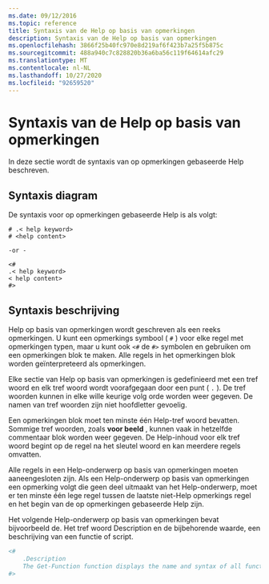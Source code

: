 ```yaml
---
ms.date: 09/12/2016
ms.topic: reference
title: Syntaxis van de Help op basis van opmerkingen
description: Syntaxis van de Help op basis van opmerkingen
ms.openlocfilehash: 3866f25b40fc970e8d219af6f423b7a25f5b875c
ms.sourcegitcommit: 488a940c7c828820b36a6ba56c119f64614afc29
ms.translationtype: MT
ms.contentlocale: nl-NL
ms.lasthandoff: 10/27/2020
ms.locfileid: "92659520"
---
```

# <a name="syntax-of-comment-based-help"></a>Syntaxis van de Help op basis van opmerkingen

In deze sectie wordt de syntaxis van op opmerkingen gebaseerde Help beschreven.

## <a name="syntax-diagram"></a>Syntaxis diagram

 De syntaxis voor op opmerkingen gebaseerde Help is als volgt:

```
# .< help keyword>
# <help content>

-or -

<#
.< help keyword>
< help content>
#>
```

## <a name="syntax-description"></a>Syntaxis beschrijving

 Help op basis van opmerkingen wordt geschreven als een reeks opmerkingen. U kunt een opmerkings symbool ( `#` ) voor elke regel met opmerkingen typen, maar u kunt ook `<#` de `#>` symbolen en gebruiken om een opmerkingen blok te maken. Alle regels in het opmerkingen blok worden geïnterpreteerd als opmerkingen.

 Elke sectie van Help op basis van opmerkingen is gedefinieerd met een tref woord en elk tref woord wordt voorafgegaan door een punt ( `.` ). De tref woorden kunnen in elke wille keurige volg orde worden weer gegeven. De namen van tref woorden zijn niet hoofdletter gevoelig.

 Een opmerkingen blok moet ten minste één Help-tref woord bevatten. Sommige tref woorden, zoals **voor beeld** , kunnen vaak in hetzelfde commentaar blok worden weer gegeven. De Help-inhoud voor elk tref woord begint op de regel na het sleutel woord en kan meerdere regels omvatten.

 Alle regels in een Help-onderwerp op basis van opmerkingen moeten aaneengesloten zijn. Als een Help-onderwerp op basis van opmerkingen een opmerking volgt die geen deel uitmaakt van het Help-onderwerp, moet er ten minste één lege regel tussen de laatste niet-Help opmerkings regel en het begin van de op opmerkingen gebaseerde Help zijn.

 Het volgende Help-onderwerp op basis van opmerkingen bevat bijvoorbeeld de. Het tref woord Description en de bijbehorende waarde, een beschrijving van een functie of script.

```powershell
<#
    .Description
    The Get-Function function displays the name and syntax of all functions in the session.
#>
```

